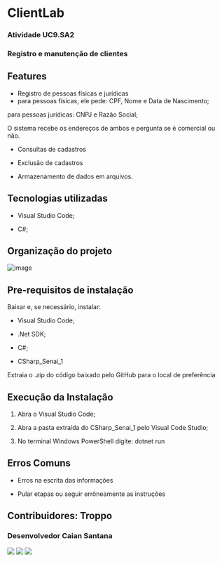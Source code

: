 # ClientLab

### Atividade UC9.SA2
### Registro e manutenção de clientes

## Features

* Registro de pessoas físicas e jurídicas
* para pessoas físicas, ele pede: CPF, Nome e Data de Nascimento;

para pessoas jurídicas: CNPJ e Razão Social;

O sistema recebe os endereços de ambos e pergunta se é comercial ou não.

* Consultas de cadastros

* Exclusão de cadastros

* Armazenamento de dados em arquivos.

## Tecnologias utilizadas
* Visual Studio Code;

* C#;

## Organização do projeto

![image](https://user-images.githubusercontent.com/91359094/161576455-63ef51f3-e918-4d23-8477-567cf16208da.png)


## Pre-requisitos de instalação
Baixar e, se necessário, instalar:
* Visual Studio Code;

* .Net SDK;

* C#;

* CSharp_Senai_1

Extraia o .zip do código baixado pelo GitHub para o local de preferência
## Execução da Instalação
1. Abra o Visual Studio Code;

2. Abra a pasta extraída do CSharp_Senai_1 pelo Visual Code Studio;

3. No terminal Windows PowerShell digite: dotnet run

## Erros Comuns
* Erros na escrita das informações

* Pular etapas ou seguir errôneamente as instruções

## Contribuidores: Troppo
### Desenvolvedor Caian Santana
<div>  
  <a href="https://api.whatsapp.com/send?phone=5571986967582" target="_blank"><img src="https://img.shields.io/badge/WhatsApp-25D366?style=for-the-badge&logo=whatsapp&logoColor=white" target="_black"></a>
  <a href="mailto:caian23@outlook.com" target="_blank"><img src=https://img.shields.io/badge/Microsoft_Outlook-0078D4?style=for-the-badge&logo=microsoft-outlook&logoColor=white></a>
  <a href="https://github.com/CaianSantana" target="_blank"><img src="https://img.shields.io/badge/GitHub-100000?style=for-the-badge&logo=github&logoColor=white" target="_black"></a>
</div
